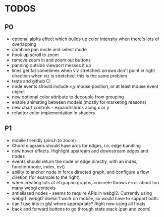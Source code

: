 # TODOS

## P0
* optional alpha effect which builds up color intensity when there's lots of overlapping
* combine pan mode and select mode
* hook up scroll to zoom
* remove zoom in and zoom out buttons
* panning outside viewport messes it up
* lines get fat sometimes when viz stretched.  arrows don't point in right direction when viz is stretched.  this is the same problem
* tests and github CI
* node events should include x,y mouse position, or at least mouse event object
* new optional color attribute to decouple from grouping
* enable animating between models (mostly for marketing reasons)
* new chart controls - expand/shrink along x or y
* refactor color implementation in shaders

## P1
* mobile friendly (pinch to zoom)
* Chord diagrams should have arcs for edges, i.e. edge bundling
* new hover effects.  Highlight upstream and downstream edges and nodes
* events should return the node or edge directly, with an index, function(node, index, evt)
* ability to anchor node in force directed graph, and configure a flow diretion (for example to the right)
* when creating lots of el grapho graphs, concrete throws error about too many webgl contexts
* antialiased nodes - seems to require APIs in webgl2.  Currently using webgl1.  webgl2 doesn't work on mobile, so would have to support both.
* can I use ints in glsl where appropriate? Right now using all floats
* back and forward buttons to go through state stack (pan and zoom)
